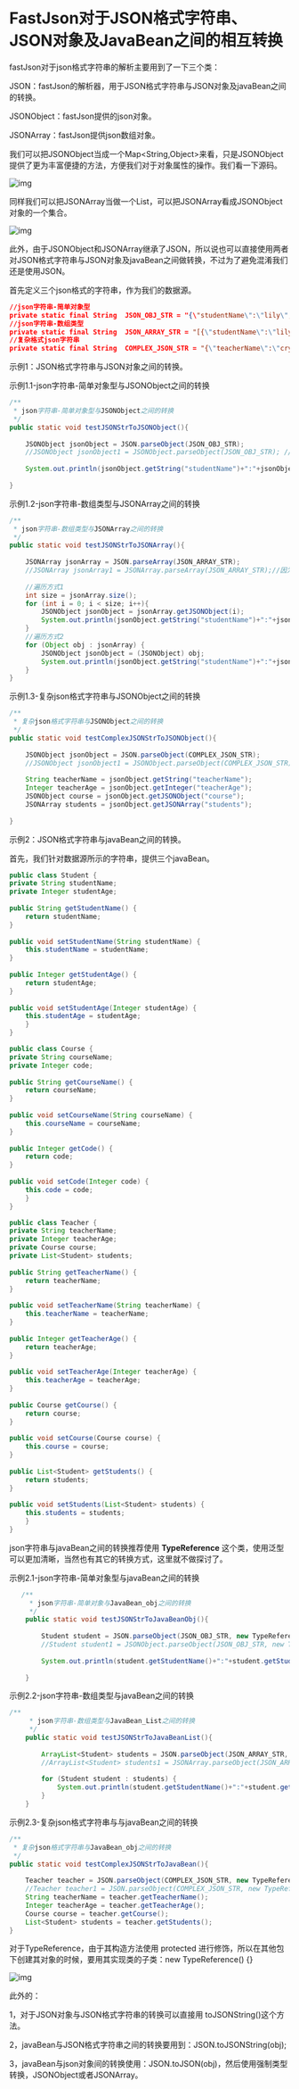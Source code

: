 # FastJson对于JSON格式字符串、JSON对象及JavaBean之间的相互转换

fastJson对于json格式字符串的解析主要用到了一下三个类：

JSON：fastJson的解析器，用于JSON格式字符串与JSON对象及javaBean之间的转换。

JSONObject：fastJson提供的json对象。

JSONArray：fastJson提供json数组对象。

我们可以把JSONObject当成一个Map<String,Object>来看，只是JSONObject提供了更为丰富便捷的方法，方便我们对于对象属性的操作。我们看一下源码。

![img](https://images2015.cnblogs.com/blog/1014108/201707/1014108-20170702123831164-204043901.png)

同样我们可以把JSONArray当做一个List<Object>，可以把JSONArray看成JSONObject对象的一个集合。

![img](https://images2015.cnblogs.com/blog/1014108/201707/1014108-20170702124211524-639489808.png)

此外，由于JSONObject和JSONArray继承了JSON，所以说也可以直接使用两者对JSON格式字符串与JSON对象及javaBean之间做转换，不过为了避免混淆我们还是使用JSON。

首先定义三个json格式的字符串，作为我们的数据源。

```json
//json字符串-简单对象型
private static final String  JSON_OBJ_STR = "{\"studentName\":\"lily\",\"studentAge\":12}";
//json字符串-数组类型
private static final String  JSON_ARRAY_STR = "[{\"studentName\":\"lily\",\"studentAge\":12},{\"studentName\":\"lucy\",\"studentAge\":15}]";
//复杂格式json字符串
private static final String  COMPLEX_JSON_STR = "{\"teacherName\":\"crystall\",\"teacherAge\":27,\"course\":{\"courseName\":\"english\",\"code\":1270},\"students\":[{\"studentName\":\"lily\",\"studentAge\":12},{\"studentName\":\"lucy\",\"studentAge\":15}]}";
```

示例1：JSON格式字符串与JSON对象之间的转换。

示例1.1-json字符串-简单对象型与JSONObject之间的转换

```java
/**
 * json字符串-简单对象型与JSONObject之间的转换
 */
public static void testJSONStrToJSONObject(){
 
    JSONObject jsonObject = JSON.parseObject(JSON_OBJ_STR);
    //JSONObject jsonObject1 = JSONObject.parseObject(JSON_OBJ_STR); //因为JSONObject继承了JSON，所以这样也是可以的
 
    System.out.println(jsonObject.getString("studentName")+":"+jsonObject.getInteger("studentAge"));
 
}
```
示例1.2-json字符串-数组类型与JSONArray之间的转换

```java
/**
 * json字符串-数组类型与JSONArray之间的转换
 */
public static void testJSONStrToJSONArray(){
 
    JSONArray jsonArray = JSON.parseArray(JSON_ARRAY_STR);
    //JSONArray jsonArray1 = JSONArray.parseArray(JSON_ARRAY_STR);//因为JSONArray继承了JSON，所以这样也是可以的
 
    //遍历方式1
    int size = jsonArray.size();
    for (int i = 0; i < size; i++){
        JSONObject jsonObject = jsonArray.getJSONObject(i);
        System.out.println(jsonObject.getString("studentName")+":"+jsonObject.getInteger("studentAge"));
    }
    //遍历方式2
    for (Object obj : jsonArray) {
        JSONObject jsonObject = (JSONObject) obj;
        System.out.println(jsonObject.getString("studentName")+":"+jsonObject.getInteger("studentAge"));
    }
}
```
示例1.3-复杂json格式字符串与JSONObject之间的转换

```java
/**
 * 复杂json格式字符串与JSONObject之间的转换
 */
public static void testComplexJSONStrToJSONObject(){
 
    JSONObject jsonObject = JSON.parseObject(COMPLEX_JSON_STR);
    //JSONObject jsonObject1 = JSONObject.parseObject(COMPLEX_JSON_STR);//因为JSONObject继承了JSON，所以这样也是可以的
    
    String teacherName = jsonObject.getString("teacherName");
    Integer teacherAge = jsonObject.getInteger("teacherAge");
    JSONObject course = jsonObject.getJSONObject("course");
    JSONArray students = jsonObject.getJSONArray("students");
 
}
```
示例2：JSON格式字符串与javaBean之间的转换。

首先，我们针对数据源所示的字符串，提供三个javaBean。

```java
public class Student {
private String studentName;
private Integer studentAge;
 
public String getStudentName() {
    return studentName;
}
 
public void setStudentName(String studentName) {
    this.studentName = studentName;
}
 
public Integer getStudentAge() {
    return studentAge;
}
 
public void setStudentAge(Integer studentAge) {
    this.studentAge = studentAge;
	}
}
```


```java
public class Course {
private String courseName;
private Integer code;
 
public String getCourseName() {
    return courseName;
}
 
public void setCourseName(String courseName) {
    this.courseName = courseName;
}
 
public Integer getCode() {
    return code;
}
 
public void setCode(Integer code) {
    this.code = code;
	}
}
```


```java
public class Teacher {
private String teacherName;
private Integer teacherAge;
private Course course;
private List<Student> students;
 
public String getTeacherName() {
    return teacherName;
}
 
public void setTeacherName(String teacherName) {
    this.teacherName = teacherName;
}
 
public Integer getTeacherAge() {
    return teacherAge;
}
 
public void setTeacherAge(Integer teacherAge) {
    this.teacherAge = teacherAge;
}
 
public Course getCourse() {
    return course;
}
 
public void setCourse(Course course) {
    this.course = course;
}
 
public List<Student> getStudents() {
    return students;
}
 
public void setStudents(List<Student> students) {
    this.students = students;
	}
}
```
json字符串与javaBean之间的转换推荐使用 **TypeReference<T>** 这个类，使用泛型可以更加清晰，当然也有其它的转换方式，这里就不做探讨了。

示例2.1-json字符串-简单对象型与javaBean之间的转换



```java
   /**
     * json字符串-简单对象与JavaBean_obj之间的转换
     */
    public static void testJSONStrToJavaBeanObj(){
 
        Student student = JSON.parseObject(JSON_OBJ_STR, new TypeReference<Student>() {});
        //Student student1 = JSONObject.parseObject(JSON_OBJ_STR, new TypeReference<Student>() {});//因为JSONObject继承了JSON，所以这样也是可以的
 
        System.out.println(student.getStudentName()+":"+student.getStudentAge());
 
    }
```


示例2.2-json字符串-数组类型与javaBean之间的转换

```java
/**
     * json字符串-数组类型与JavaBean_List之间的转换
     */
    public static void testJSONStrToJavaBeanList(){
        
        ArrayList<Student> students = JSON.parseObject(JSON_ARRAY_STR, new TypeReference<ArrayList<Student>>() {});
        //ArrayList<Student> students1 = JSONArray.parseObject(JSON_ARRAY_STR, new TypeReference<ArrayList<Student>>() {});//因为JSONArray继承了JSON，所以这样也是可以的
        
        for (Student student : students) {
            System.out.println(student.getStudentName()+":"+student.getStudentAge());
        }
    }
```


示例2.3-复杂json格式字符串与与javaBean之间的转换

```java
/**
 * 复杂json格式字符串与JavaBean_obj之间的转换
 */
public static void testComplexJSONStrToJavaBean(){
 
    Teacher teacher = JSON.parseObject(COMPLEX_JSON_STR, new TypeReference<Teacher>() {});
    //Teacher teacher1 = JSON.parseObject(COMPLEX_JSON_STR, new TypeReference<Teacher>() {});//因为JSONObject继承了JSON，所以这样也是可以的
    String teacherName = teacher.getTeacherName();
    Integer teacherAge = teacher.getTeacherAge();
    Course course = teacher.getCourse();
    List<Student> students = teacher.getStudents();
}
```


对于TypeReference<T>，由于其构造方法使用 protected 进行修饰，所以在其他包下创建其对象的时候，要用其实现类的子类：new TypeReference<Teacher>() {}

![img](https://images2015.cnblogs.com/blog/1014108/201707/1014108-20170702143136649-1332485400.png)

此外的：

1，对于JSON对象与JSON格式字符串的转换可以直接用 toJSONString()这个方法。

2，javaBean与JSON格式字符串之间的转换要用到：JSON.toJSONString(obj);

3，javaBean与json对象间的转换使用：JSON.toJSON(obj)，然后使用强制类型转换，JSONObject或者JSONArray。